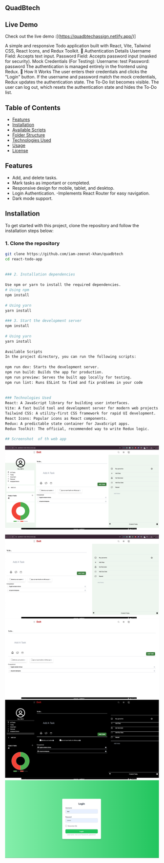 ## QuadBtech

## Live Demo

Check out the live demo :[(https://quadbtechassign.netlify.app/)]

A simple and responsive Todo application built with React, Vite, Tailwind CSS, React Icons, and Redux Toolkit.
🔑 Authentication Details
Username Field: Accepts text input.
Password Field: Accepts password input (masked for security).
Mock Credentials (For Testing):
Username: test
Password: password
The authentication is managed entirely in the frontend using Redux.
🚀 How It Works
The user enters their credentials and clicks the "Login" button.
If the username and password match the mock credentials, Redux updates the authentication state.
The To-Do list becomes visible.
The user can log out, which resets the authentication state and hides the To-Do list.

## Table of Contents

- [Features](#features)
- [Installation](#installation)
- [Available Scripts](#available-scripts)
- [Folder Structure](#folder-structure)
- [Technologies Used](#technologies-used)
- [Usage](#usage)
- [License](#license)

## Features

- Add, and delete tasks.
- Mark tasks as important or completed.
- Responsive design for mobile, tablet, and desktop.
- Login Authentication.
  -Implements React Router for easy navigation.
- Dark mode support.

## Installation

To get started with this project, clone the repository and follow the installation steps below:

### 1. Clone the repository

```bash
git clone https://github.com/iam-zeenat-khan/quadbtech
cd react-todo-app


### 2. Installation dependencies

Use npm or yarn to install the required dependencies.
# Using npm
npm install

# Using yarn
yarn install

### 3. Start the development server
npm install

# Using yarn
yarn install

Available Scripts
In the project directory, you can run the following scripts:

npm run dev: Starts the development server.
npm run build: Builds the app for production.
npm run preview: Serves the built app locally for testing.
npm run lint: Runs ESLint to find and fix problems in your code


### Technologies Used
React: A JavaScript library for building user interfaces.
Vite: A fast build tool and development server for modern web projects.
Tailwind CSS: A utility-first CSS framework for rapid UI development.
React Icons: Popular icons as React components.
Redux: A predictable state container for JavaScript apps.
Redux Toolkit: The official, recommended way to write Redux logic.

## Screenshot  of th web app
```

![Screenshot of the Todo App](./public/1.png)

![Screenshot of the Todo App](./public/2.png)
![Screenshot of the Todo App](./public/3.png)
![Screenshot of the Todo App](./public/4.png)
![Screenshot of the Todo App](./public/5.png)

```

```

